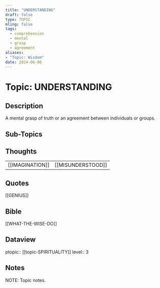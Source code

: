 ```yaml
---
title: "UNDERSTANDING"
draft: false
type: TOPIC
mling: false
tags:
  - comprehension
  - mental
  - grasp
  - agreement
aliases:
- "Topic: Wisdom"
date: 2024-06-06
---
```

# Topic: UNDERSTANDING
## Description
A mental grasp of truth or an agreement between individuals or groups.

## Sub-Topics


## Thoughts
|     |     |
| --- | --- |
| [[IMAGINATION]] | [[MISUNDERSTOOD]] |

## Quotes
[[GENIUS]]

## Bible
[[WHAT-THE-WISE-DO]]

## Dataview
ptopic:: [[topic-SPIRITUALITY]]
level:: 3

## Notes
NOTE: Topic notes.